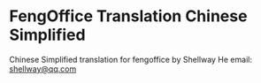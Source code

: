# FengOffice Translation Chinese Simplified

Chinese Simplified translation for fengoffice
by Shellway He
email: shellway@qq.com
